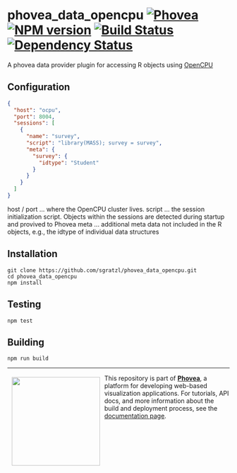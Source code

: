 phovea_data_opencpu [![Phovea][phovea-image]][phovea-url] [![NPM version][npm-image]][npm-url] [![Build Status][travis-image]][travis-url] [![Dependency Status][daviddm-image]][daviddm-url]
=====================

A phovea data provider plugin for accessing R objects using [OpenCPU](http://opencpu.org/)

Configuration
 ------------
```json
{
  "host": "ocpu",
  "port": 8004,
  "sessions": [
    {
      "name": "survey",
      "script": "library(MASS); survey = survey",
      "meta": {
        "survey": {
          "idtype": "Student"
        }
      }
    }
  ]
}
```
host / port ... where the OpenCPU cluster lives. 
script ... the session initialization script. Objects within the sessions are detected during startup and provived to Phovea
meta ... additional meta data not included in the R objects, e.g., the idtype of individual data structures


Installation
------------

```
git clone https://github.com/sgratzl/phovea_data_opencpu.git
cd phovea_data_opencpu
npm install
```

Testing
-------

```
npm test
```

Building
--------

```
npm run build
```



***

<a href="https://caleydo.org"><img src="http://caleydo.org/assets/images/logos/caleydo.svg" align="left" width="200px" hspace="10" vspace="6"></a>
This repository is part of **[Phovea](http://phovea.caleydo.org/)**, a platform for developing web-based visualization applications. For tutorials, API docs, and more information about the build and deployment process, see the [documentation page](http://phovea.caleydo.org).


[phovea-image]: https://img.shields.io/badge/Phovea-Server%20Plugin-10ACDF.svg
[phovea-url]: https://phovea.caleydo.org
[npm-image]: https://badge.fury.io/js/phovea_data_opencpu.svg
[npm-url]: https://npmjs.org/package/phovea_data_opencpu
[travis-image]: https://travis-ci.org/sgratzl/phovea_data_opencpu.svg?branch=master
[travis-url]: https://travis-ci.org/sgratzl/phovea_data_opencpu
[daviddm-image]: https://david-dm.org/sgratzl/phovea_data_opencpu/status.svg
[daviddm-url]: https://david-dm.org/sgratzl/phovea_data_opencpu
